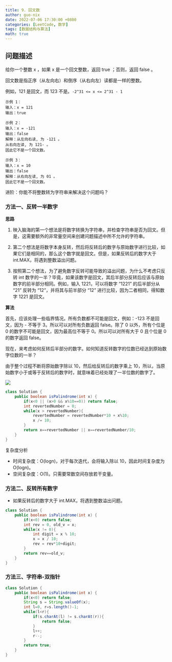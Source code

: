```yaml
---
title: 9. 回文数
author: guo-nix
date: 2022-07-06 17:30:00 +0800
categories: [LeetCode, 数学]
tags: [数据结构与算法]  
math: true
---
```


## 问题描述


给你一个整数 x ，如果 x 是一个回文整数，返回 true ；否则，返回 false 。

回文数是指正序（从左向右）和倒序（从右向左）读都是一样的整数。

例如，121 是回文，而 123 不是。`-2^31 <= x <= 2^31 - 1`

```
示例 1：
输入：x = 121
输出：true

示例 2：
输入：x = -121
输出：false
解释：从左向右读, 为 -121 。 
从右向左读, 为 121- 。
因此它不是一个回文数。

示例 3：
输入：x = 10
输出：false
解释：从右向左读, 为 01 。
因此它不是一个回文数。
```

进阶：你能不将整数转为字符串来解决这个问题吗？

### 方法一、反转一半数字

**思路**

1. 映入脑海的第一个想法是将数字转换为字符串，并检查字符串是否为回文。但是，这需要额外的非常量空间来创建问题描述中所不允许的字符串。

2. 第二个想法是将数字本身反转，然后将反转后的数字与原始数字进行比较，如果它们是相同的，那么这个数字就是回文。但是，如果反转后的数字大于 int.MAX，将遇到整数溢出问题。

3. 按照第二个想法，为了避免数字反转可能导致的溢出问题，为什么不考虑只反转 int 数字的一半？毕竟，如果该数字是回文，其后半部分反转后应该与原始数字的前半部分相同。例如，输入 1221，可以将数字 “1221” 的后半部分从 “21” 反转为 “12”，并将其与前半部分 “12” 进行比较，因为二者相同，得知数字 1221 是回文。

**算法**

首先，应该处理一些临界情况。所有负数都不可能是回文，例如：-123 不是回文，因为 - 不等于 3。所以可以对所有负数返回 false。除了 0 以外，所有个位是 0 的数字不可能是回文，因为最高位不等于 0。所以可以对所有大于 0 且个位是 0 的数字返回 false。

现在，来考虑如何反转后半部分的数字。如何知道反转数字的位数已经达到原始数字位数的一半？

由于整个过程不断将原始数字除以 10，然后给反转后的数字乘上 10，所以，当原始数字小于或等于反转后的数字时，就意味着已经处理了一半位数的数字了。

<img src="./images/9_fig1.png">

```java
class Solution {
    public boolean isPalindrome(int x) {
        if(x<0 || (x>0 && x%10==0)) return false;
        int revertedNumber = 0;
        while(x > revertedNumber){
            revertedNumber = revertedNumber*10 + x%10;
            x /= 10;
        }
        return x==revertedNumber || x==revertedNumber/10;
    }
}
```

复杂度分析

- 时间复杂度：O(logn)，对于每次迭代，会将输入除以 10，因此时间复杂度为 O(logn)。
- 空间复杂度：O(1)。只需要常数空间存放若干变量。



### 方法二、反转所有数字

- 如果反转后的数字大于 int.MAX，将遇到整数溢出问题。

```java
class Solution {
    public boolean isPalindrome(int x) {
        if(x<0) return false;
        int rev = 0, old_v = x;
        while(x != 0){
            int digit = x % 10;
            x = x / 10;
            rev = rev*10+digit;
        }
        return rev==old_v;
    }
}
```


### 方法三、字符串-双指针

```java
class Solution {
    public boolean isPalindrome(int x) {
        if(x<0) return false;
        String s = String.valueOf(x);
        int l=0, r=s.length()-1;
        while(l<r){
            if(s.charAt(l) != s.charAt(r)){
                return false;
            }
            l++;
            r--;
        }
        return true;
    }
}
```

